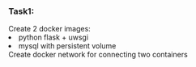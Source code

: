 <h3>Task1:</h3>
Create 2 docker images:
<lo>
<li>python flask + uwsgi </li>
<li>mysql with persistent volume</li>
</lo>
Create docker network for connecting two containers

